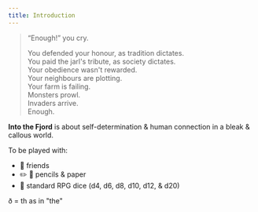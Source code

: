 ```yaml
---
title: Introduction
---
```


> “Enough!” you cry.
>
> You defended your honour, as tradition dictates.  
> You paid the jarl's tribute, as society dictates.  
> Your obedience wasn't rewarded.  
> Your neighbours are plotting.  
> Your farm is failing.  
> Monsters prowl.  
> Invaders arrive.  
> Enough.

**Into the Fjord** is about self-determination & human connection in a bleak &
callous world.

To be played with:

-   👥 friends
-   ✏️ 📄 pencils & paper
-   🎲 standard RPG dice (d4, d6, d8, d10, d12, & d20)

ð = th as in "the"
